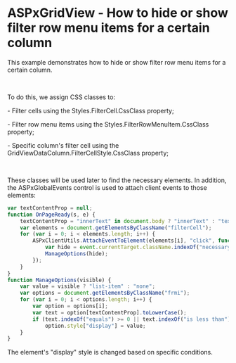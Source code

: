 # ASPxGridView - How to hide or show filter row menu items for a certain column


<p>This example demonstrates how to hide or show filter row menu items for a certain column.</p><br />
<p>To do this, we assign CSS classes to:</p><p>- Filter cells using the Styles.FilterCell.CssClass property;</p><p>- Filter row menu items using the Styles.FilterRowMenuItem.CssClass property;</p><p>- Specific column's filter cell using the GridViewDataColumn.FilterCellStyle.CssClass property;</p><br />
<p>These classes will be used later to find the necessary elements. In addition, the ASPxGlobalEvents control is used to attach client events to those elements:<br />


```js
var textContentProp = null;
function OnPageReady(s, e) {
    textContentProp = "innerText" in document.body ? "innerText" : "textContent";
    var elements = document.getElementsByClassName("filterCell");
    for (var i = 0; i < elements.length; i++) {
        ASPxClientUtils.AttachEventToElement(elements[i], "click", function (event) {
            var hide = event.currentTarget.className.indexOf("necessaryColumn") > 0 ? false : true;
            ManageOptions(hide);
        });
    }
}
function ManageOptions(visible) {
    var value = visible ? "list-item" : "none";
    var options = document.getElementsByClassName("frmi");
    for (var i = 0; i < options.length; i++) {
        var option = options[i];
        var text = option[textContentProp].toLowerCase();
        if (text.indexOf("equals") >= 0 || text.indexOf("is less than") >= 0)
            option.style["display"] = value;
    }
}

```

The element's "display" style is changed based on specific conditions.</p>

<br/>


